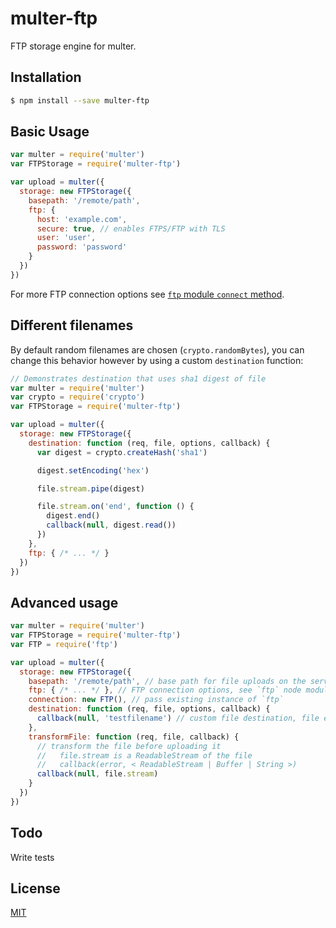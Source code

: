 # multer-ftp

FTP storage engine for multer.

## Installation

```sh
$ npm install --save multer-ftp
```

## Basic Usage

```javascript
var multer = require('multer')
var FTPStorage = require('multer-ftp')

var upload = multer({
  storage: new FTPStorage({
    basepath: '/remote/path',
    ftp: {
      host: 'example.com',
      secure: true, // enables FTPS/FTP with TLS
      user: 'user',
      password: 'password'
    }
  })
})
```

For more FTP connection options see [`ftp` module `connect` method](https://github.com/mscdex/node-ftp#methods).

## Different filenames

By default random filenames are chosen (`crypto.randomBytes`), you can change this behavior however by using a custom `destination` function:

```javascript
// Demonstrates destination that uses sha1 digest of file
var multer = require('multer')
var crypto = require('crypto')
var FTPStorage = require('multer-ftp')

var upload = multer({
  storage: new FTPStorage({
    destination: function (req, file, options, callback) {
      var digest = crypto.createHash('sha1')

      digest.setEncoding('hex')

      file.stream.pipe(digest)

      file.stream.on('end', function () {
        digest.end()
        callback(null, digest.read())
      })
    },
    ftp: { /* ... */ }
  })
})
```

## Advanced usage

```javascript
var multer = require('multer')
var FTPStorage = require('multer-ftp')
var FTP = require('ftp')

var upload = multer({
  storage: new FTPStorage({
    basepath: '/remote/path', // base path for file uploads on the server
    ftp: { /* ... */ }, // FTP connection options, see `ftp` node module for more
    connection: new FTP(), // pass existing instance of `ftp`
    destination: function (req, file, options, callback) {
      callback(null, 'testfilename') // custom file destination, file extension is added to the end of the path
    },
    transformFile: function (req, file, callback) {
      // transform the file before uploading it
      //   file.stream is a ReadableStream of the file
      //   callback(error, < ReadableStream | Buffer | String >)
      callback(null, file.stream)
    }
  })
})
```

## Todo

Write tests

## License

[MIT](LICENSE)